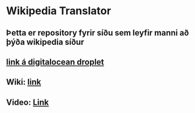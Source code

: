 # Wikipedia Translator

## Þetta er repository fyrir síðu sem leyfir manni að þýða wikipedia síður

## [link á digitalocean droplet](http://188.166.43.218)

## Wiki: [link](https://github.com/davidercool/Vef2Lokaverkefni/wiki)


## Video: [Link](placeholder)
